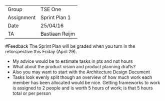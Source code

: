 |      |            |
|------|------------|
|Group | TSE One |
|Assignment|Sprint Plan 1|
|Date|25/04/16|
|TA|Bastiaan Reijm|

#Feedback
The Sprint Plan will be graded when you turn in the retorspective this Friday (April 29).

* My advice would be to estimate tasks in pts and not hours
* What about the product vision and product planning drafts?
* Also you may want to start with the Architecture Design Document
* Tasks look evenly split though an overview of how much work each member has been allocated would be nice. Getting frameworks to work is assigned to 2 people and is worth 5 hours of work; is that 5 hours total or per person